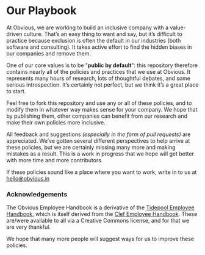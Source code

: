 # Our Playbook

At Obvious, we are working to build an inclusive company with a value-driven culture. That’s an easy thing to want and say, but it’s difficult to practice because exclusion is often the default in our industries \(both software and consulting\). It takes active effort to find the hidden biases in our companies and remove them.

One of our core values is to be "**public by default**": this repository therefore contains nearly all of the policies and practices that we use at Obvious. It represents many hours of research, lots of thoughtful debates, and some serious introspection. It’s certainly not perfect, but we think it’s a great place to start.

Feel free to fork this repository and use any or all of these policies, and to modify them in whatever way makes sense for your company. We hope that by publishing them, other companies can benefit from our research and make their own policies more inclusive.

All feedback and suggestions _\(especially in the form of pull requests\)_ are appreciated. We’ve gotten several different perspectives to help arrive at these policies, but we are certainly missing many more and making mistakes as a result. This is a work in progress that we hope will get better with more time and more contributors.

If these policies sound like a place where you want to work, write in to us at [hello@obvious.in](mailto:hello@obvious.in)

### Acknowledgements

The Obvious Employee Handbook is a derivative of the [Tidepool Employee Handbook](https://github.com/tidepool-org/handbook/), which is itself derived from the [Clef Employee Handbook](https://github.com/clef/handbook/). These are/were available to all via a Creative Commons license, and for that we are very thankful.

We hope that many more people will suggest ways for us to improve these policies.

